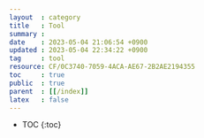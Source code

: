 ```yaml
---
layout  : category
title   : Tool
summary : 
date    : 2023-05-04 21:06:54 +0900
updated : 2023-05-04 22:34:22 +0900
tag     : tool
resource: CF/0C3740-7059-4ACA-AE67-2B2AE2194355
toc     : true
public  : true
parent  : [[/index]]
latex   : false
---
```

* TOC
{:toc}

# 
